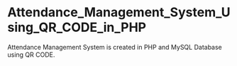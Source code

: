 # Attendance_Management_System_Using_QR_CODE_in_PHP
Attendance Management System is created in PHP and MySQL Database using QR CODE.
